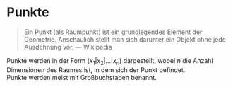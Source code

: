 # Punkte

> Ein Punkt (als Raumpunkt) ist ein grundlegendes Element der Geometrie. Anschaulich stellt man sich darunter ein Objekt ohne jede Ausdehnung vor. — Wikipedia

Punkte werden in der Form $(x_1|x_2|\dots|x_n)$ dargestellt, wobei $n$ die Anzahl Dimensionen des Raumes ist, in dem sich der Punkt befindet.  
Punkte werden meist mit Großbuchstaben benannt.

